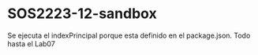 # SOS2223-12-sandbox
Se ejecuta el indexPrincipal porque esta definido en el package.json.
Todo hasta el Lab07
